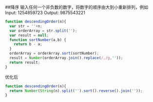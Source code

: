 ##降序
输入任何一个非负数的数字，将数字的顺序由大到小重新排列，例如Input: 1254859723 Output: 9875543221

```js
function descendingOrder(n){
  var str = ''+n;
  var orderArray = str.split('');
  var result = null;
  function sortNumber(a,b) {
    return b - a;
  }
  orderArray = orderArray.sort(sortNumber);
  result = Number(orderArray.join().replace(/,/g,''));
  return result;
}
```
优化后
```js
function descendingOrder(n){
  return Number(String(n).split('').sort().reverse().join(''));
}
```
